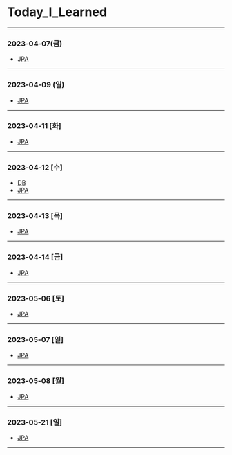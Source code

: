 # Today_I_Learned

* * *
### 2023-04-07(금)
- [JPA](https://github.com/xxx-sj/Today_I_Learned/tree/master/JPA/java_orm_programming)
* * *
### 2023-04-09 (일)
- [JPA](https://github.com/xxx-sj/Today_I_Learned/tree/master/JPA/java_orm_programming)
* * *
### 2023-04-11 [화]
- [JPA](https://github.com/xxx-sj/Today_I_Learned/tree/master/JPA/java_orm_programming)
* * *
### 2023-04-12 [수]
- [DB](https://github.com/xxx-sj/Today_I_Learned/blob/master/DB)
- [JPA](https://github.com/xxx-sj/Today_I_Learned/tree/master/JPA/java_orm_programming)
* * *
### 2023-04-13 [목]
- [JPA](https://github.com/xxx-sj/Today_I_Learned/tree/master/JPA/java_orm_programming)
* * *
### 2023-04-14 [금]
- [JPA](https://github.com/xxx-sj/Today_I_Learned/tree/master/JPA/java_orm_programming)
* * *
### 2023-05-06 [토]
- [JPA](https://github.com/xxx-sj/Today_I_Learned/tree/master/JPA/java_orm_programming)
* * *
### 2023-05-07 [일]
- [JPA](https://github.com/xxx-sj/Today_I_Learned/tree/master/JPA/java_orm_programming)
* * *
### 2023-05-08 [월]
- [JPA](https://github.com/xxx-sj/Today_I_Learned/tree/master/JPA/java_orm_programming)
* * *
### 2023-05-21 [일]
- [JPA](https://github.com/xxx-sj/Today_I_Learned/tree/master/JPA/java_orm_programming)
* * *
